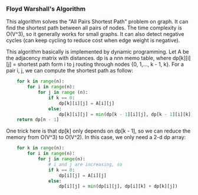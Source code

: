 ### Floyd Warshall's Algorithm
This algorithm solves the "All Pairs Shortest Path" problem on graph. It can find the shortest path between all pairs of nodes. The time complexity is O(V^3), so it generally works for small graphs. It can also detect negative cycles (can keep cycling to reduce cost when edge weight is negative).   

This algorithm basically is implemented by dynamic programming. Let A be the adjacency matrix with distances.
dp is a n*n*n memo table, where dp[k][i][j] = shortest path form i to j routing through nodes {0, 1,..., k - 1, k}. For a pair i, j, we can compute the shortest path as follow: 
```python    
    for k in range(n):
        for i in range(n):
            for j in range (n):
                if k == 0:
                    dp[k][i][j] = A[i][j]
                else:
                    dp[k][i][j] = min(dp[k - 1][i][j], dp[k - 1][i][k], dp[k - 1][k][j])
    return dp[n - 1]
```
One trick here is that dp[k] only depends on dp[k - 1], so we can reduce the memory from O(V^3) to O(V^2). In this case, we only need a 2-d dp array:
```python
    for k in range(n):
        for i in range(n):
            for j in range(n):
                # i and j are increasing, so 
                if k == 0:
                    dp[i][j] = A[i][j]
                else:
                    dp[i][j] = min(dp[i][j], dp[i][k] + dp[k][j])
```
    